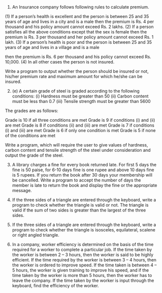 1.  An Insurance company follows following rules to calculate
    premium.

(1) If a person’s health is excellent and the person is between
25 and 35 years of age and lives in a city and is a male
then the premium is Rs. 4 per thousand and his policy
amount cannot exceed Rs. 2 lakhs.
(2) If a person satisfies all the above conditions except that
the sex is female then the premium is Rs. 3 per thousand
and her policy amount cannot exceed Rs. 1 lakh.
(3) If a person’s health is poor and the person is between 25
and 35 years of age and lives in a village and is a male

then the premium is Rs. 6 per thousand and his policy
cannot exceed Rs. 10,000.
(4) In all other cases the person is not insured.

Write a program to output whether the person should be
insured or not, his/her premium rate and maximum amount
for which he/she can be insured.

2.  (e)
    A certain grade of steel is graded according to the following
    conditions:
    (i) Hardness must be greater than 50
    (ii) Carbon content must be less than 0.7
    (iii) Tensile strength must be greater than 5600

The grades are as follows:

Grade is 10 if all three conditions are met
Grade is 9 if conditions (i) and (ii) are met
Grade is 8 if conditions (ii) and (iii) are met
Grade is 7 if conditions (i) and (iii) are met
Grade is 6 if only one condition is met
Grade is 5 if none of the conditions are met

Write a program, which will require the user to give values of
hardness, carbon content and tensile strength of the steel
under consideration and output the grade of the steel.

3. A library charges a fine for every book returned late. For first
   5 days the fine is 50 paise, for 6-10 days fine is one rupee and
   above 10 days fine is 5 rupees. If you return the book after 30
   days your membership will be cancelled. Write a program to
   accept the number of days the member is late to return the
   book and display the fine or the appropriate message.

4. If the three sides of a triangle are entered through the
   keyboard, write a program to check whether the triangle is
   valid or not. The triangle is valid if the sum of two sides is
   greater than the largest of the three sides.

5. If the three sides of a triangle are entered through the
   keyboard, write a program to check whether the triangle is
   isosceles, equilateral, scalene or right angled triangle.

6. In a company, worker efficiency is determined on the basis of
   the time required for a worker to complete a particular job. If
   the time taken by the worker is between 2 – 3 hours, then the
   worker is said to be highly efficient. If the time required by
   the worker is between 3 – 4 hours, then the worker is ordered
   to improve speed. If the time taken is between 4 – 5 hours, the
   worker is given training to improve his speed, and if the time
   taken by the worker is more than 5 hours, then the worker has
   to leave the company. If the time taken by the worker is input
   through the keyboard, find the efficiency of the worker.
